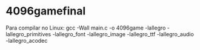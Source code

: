 # 4096gamefinal

Para compilar no Linux:
gcc -Wall main.c -o 4096game -lallegro -lallegro_primitives -lallegro_font -lallegro_image -lallegro_ttf -lallegro_audio -lallegro_acodec

